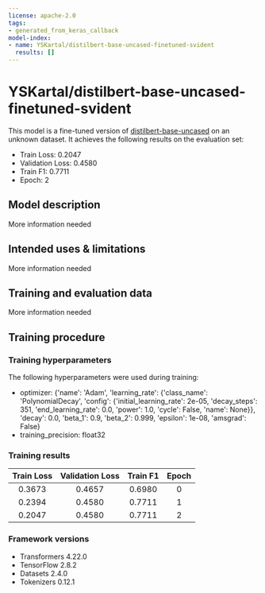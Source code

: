 ```yaml
---
license: apache-2.0
tags:
- generated_from_keras_callback
model-index:
- name: YSKartal/distilbert-base-uncased-finetuned-svident
  results: []
---
```


<!-- This model card has been generated automatically according to the information Keras had access to. You should
probably proofread and complete it, then remove this comment. -->

# YSKartal/distilbert-base-uncased-finetuned-svident

This model is a fine-tuned version of [distilbert-base-uncased](https://huggingface.co/distilbert-base-uncased) on an unknown dataset.
It achieves the following results on the evaluation set:
- Train Loss: 0.2047
- Validation Loss: 0.4580
- Train F1: 0.7711
- Epoch: 2

## Model description

More information needed

## Intended uses & limitations

More information needed

## Training and evaluation data

More information needed

## Training procedure

### Training hyperparameters

The following hyperparameters were used during training:
- optimizer: {'name': 'Adam', 'learning_rate': {'class_name': 'PolynomialDecay', 'config': {'initial_learning_rate': 2e-05, 'decay_steps': 351, 'end_learning_rate': 0.0, 'power': 1.0, 'cycle': False, 'name': None}}, 'decay': 0.0, 'beta_1': 0.9, 'beta_2': 0.999, 'epsilon': 1e-08, 'amsgrad': False}
- training_precision: float32

### Training results

| Train Loss | Validation Loss | Train F1 | Epoch |
|:----------:|:---------------:|:--------:|:-----:|
| 0.3673     | 0.4657          | 0.6980   | 0     |
| 0.2394     | 0.4580          | 0.7711   | 1     |
| 0.2047     | 0.4580          | 0.7711   | 2     |


### Framework versions

- Transformers 4.22.0
- TensorFlow 2.8.2
- Datasets 2.4.0
- Tokenizers 0.12.1
